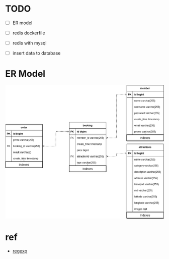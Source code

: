 # TODO

-	[ ] ER model
-   [ ] redis dockerfile
-   [ ] redis with mysql
-   [ ] insert data to database


# ER Model

![picture 1](images/db%20schemas.drawio.png)  


# ref

- [regexp](http://gskinner.com/RegExr/?2tr2n)